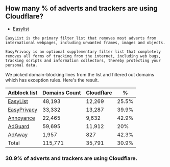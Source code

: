 ## How many % of adverts and trackers are using Cloudflare?


- [Easylist](https://web.archive.org/web/20210516110248/https://easylist.to/)
```
EasyList is the primary filter list that removes most adverts from international webpages, including unwanted frames, images and objects.

EasyPrivacy is an optional supplementary filter list that completely removes all forms of tracking from the internet, including web bugs, tracking scripts and information collectors, thereby protecting your personal data.
```


We picked domain-blocking lines from the list and filtered out domains which has exception rules.
Here's the result.


| Adblock list | Domains Count | Cloudflare | % |
| --- | --- | --- | --- |
| [EasyList](https://easylist.to/easylist/easylist.txt) | 48,193 | 12,269 | 25.5% |
| [EasyPrivacy](https://easylist.to/easylist/easyprivacy.txt) | 33,332 | 13,287 | 39.9% |
| [Annoyance](https://secure.fanboy.co.nz/fanboy-annoyance.txt) | 22,465 | 9,632 | 42.9% |
| [AdGuard](https://adguardteam.github.io/AdGuardSDNSFilter/Filters/filter.txt) | 59,695 | 11,912 | 20% |
| [AdAway](https://raw.githubusercontent.com/AdAway/adaway.github.io/master/hosts.txt) | 1,957 | 827 | 42.3% |
| Total | 115,771 | 35,791 | 30.9% |


### 30.9% of adverts and trackers are using Cloudflare.